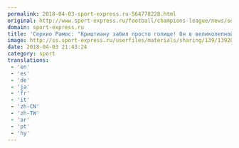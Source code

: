 ```yaml
---
permalink: 2018-04-03-sport-express.ru-564778228.html
original: http://www.sport-express.ru/football/champions-league/news/serhio-ramos-krishtianu-zabil-prosto-golische-on-v-velikolepnoy-forme-1392036/
domain: sport-express.ru
title: 'Серхио Рамос: "Криштиану забил просто голище! Он в великолепной форме"'
image: http://ss.sport-express.ru/userfiles/materials/sharing/139/1392036.jpg
date: 2018-04-03 21:43:24
category: sport
translations: 
 - 'en'
 - 'es'
 - 'de'
 - 'ja'
 - 'fr'
 - 'it'
 - 'zh-CN'
 - 'zh-TW'
 - 'ar'
 - 'pt'
 - 'hy'
---
```


